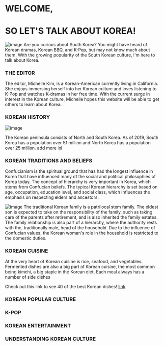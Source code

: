 # WELCOME, 
# SO LET'S TALK ABOUT KOREA!
![image](https://www.hydro.com/globalassets/08-about-hydro/hydro-worldwide/istock-838039606_seoul-1036.jpg?quality=85&width=1036&height=440&mode=crop&center=0.5,0.5)
Are you curious about South Korea? You might have heard of Korean dramas, Korean BBQ, and K-Pop, but may not know much about them. With the growing popularity of the South Korean culture, I'm here to talk about Korea. 

### THE EDITOR
The editor, Michelle Kim, is a Korean-American currently living in California. She enjoys immersing herself into her Korean culture and loves listening to K-Pop and watches K-dramas in her free time. With the current surge in interest in the Korean culture, Michelle hopes this website will be able to get others to learn about Korea. 

### KOREAN HISTORY
![image](https://www.lallemandpharma.com/wp-content/uploads/2017/12/225px-Flag_of_South_Korea.svg_.png)

The Korean peninsula consists of North and South Korea. As of 2019, South Korea has a population over 51 million and North Korea has a population over 25 million. 
add more lol

### KOREAN TRADITIONS AND BELIEFS
Confucianism is the spiritual ground that has had the longest influence in Korea that have influenced many of the social and political philosophies of Korea today. The concept of hierarchy is very important in Korea, which stems from Confucian beliefs. The typical Korean hierarchy is set based on age, occupation, education level, and social class, which influences the emphasis on respecting elders and ancestors. 

![image](https://asiasociety.org/sites/default/files/styles/1200w/public/K/koreanfamily.jpg) 
The traditional Korean family is a patrilocal stem family. The eldest son is expected to take on the responsibility of the family, such as taking care of the parents after retirement, and is also inherited the family estates. The family relationship is also part of a hierarchy, where the authority rests with the, traditionally male, head of the household. Due to the influence of Confucian values, the Korean woman's role in the household is restricted to the domestic duties. 

### KOREAN CUISINE
At the very heart of Korean cuisine is rice, seafood, and vegetables. Fermented dishes are also a big part of Korean cuisine, the most common being kimchi, a big staple in the Korean diet. Each meal always has a number of side dishes

Check out this link to see 40 of the best Korean dishes! [link](https://www.cnn.com/travel/article/best-korean-dishes/index.html)

### KOREAN POPULAR CULTURE


### K-POP


### KOREAN ENTERTAINMENT


### UNDERSTANDING KOREAN CULTURE



